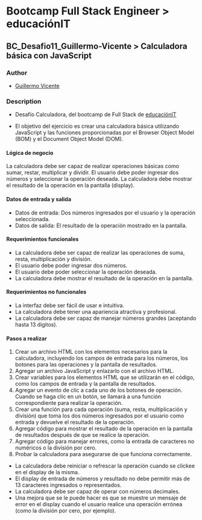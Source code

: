 # Bootcamp Full Stack Engineer > educaciónIT

## BC_Desafio11_Guillermo-Vicente > Calculadora básica con JavaScript

### Author

- [Guillermo Vicente](https://github.com/gvicenteprieto)

### Description

- Desafío Calculadora, del bootcamp de Full Stack de [educaciónIT](https://www.educacionit.com/)

- El objetivo del ejercicio es crear una calculadora básica utilizando JavaScript y las funciones proporcionadas por el Browser Object Model (BOM) y el Document Object Model (DOM).

#### Lógica de negocio

La calculadora debe ser capaz de realizar operaciones básicas como sumar, restar, multiplicar y dividir. El usuario debe poder ingresar dos números y seleccionar la operación deseada. La calculadora debe mostrar el resultado de la operación en la pantalla (display).

#### Datos de entrada y salida

- Datos de entrada: Dos números ingresados por el usuario y la operación seleccionada.
- Datos de salida: El resultado de la operación mostrado en la pantalla.

#### Requerimientos funcionales

- La calculadora debe ser capaz de realizar las operaciones de suma, resta, multiplicación y división.
- El usuario debe poder ingresar dos números.
- El usuario debe poder seleccionar la operación deseada.
- La calculadora debe mostrar el resultado de la operación en la pantalla.

#### Requerimientos no funcionales

- La interfaz debe ser fácil de usar e intuitiva.
- La calculadora debe tener una apariencia atractiva y profesional.
- La calculadora debe ser capaz de manejar números grandes (aceptando hasta 13 digitos).

#### Pasos a realizar

1. Crear un archivo HTML con los elementos necesarios para la calculadora, incluyendo los campos de entrada para los números, los botones para las operaciones y la pantalla de resultados.
2. Agregar un archivo JavaScript y enlazarlo con el archivo HTML.
3. Crear variables para los elementos HTML que se utilizarán en el código, como los campos de entrada y la pantalla de resultados.
4. Agregar un evento de clic a cada uno de los botones de operación. Cuando se haga clic en un botón, se llamará a una función correspondiente para realizar la operación.
5. Crear una función para cada operación (suma, resta, multiplicación y división) que toma los dos números ingresados por el usuario como entrada y devuelve el resultado de la operación.
6. Agregar código para mostrar el resultado de la operación en la pantalla de resultados después de que se realice la operación.
7. Agregar código para manejar errores, como la entrada de caracteres no numéricos o la división por cero.
8. Probar la calculadora para asegurarse de que funciona correctamente.

- La calculadora debe reiniciar  o refrescar la operación cuando se clickee en el display de la misma.
- El display de entrada de números y resultado no debe permitir más de 13 caracteres ingresados o representados.  
- La calculadora debe ser capaz de operar con números decimales.  
- Una mejora que se le puede hacer es que se muestre un mensaje de error en el display cuando el usuario realice una operación errónea (como la división por cero, por ejemplo).
